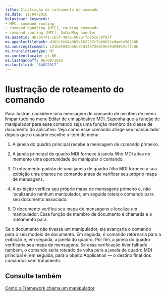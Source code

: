 ```yaml
---
title: Ilustração de roteamento do comando
ms.date: 11/04/2016
helpviewer_keywords:
- MFC, command routing
- command handling [MFC], routing commands
- command routing [MFC], OnCmdMsg handler
ms.assetid: 4b7b4741-565f-4878-b076-fd85c670f87f
ms.openlocfilehash: d362cfe54a9b5a562237c7bb9632edae6e58228b
ms.sourcegitcommit: c21b05042debc97d14875e019ee9d698691ffc0b
ms.translationtype: MT
ms.contentlocale: pt-BR
ms.lasthandoff: 06/09/2020
ms.locfileid: "84622917"
---
```

# <a name="command-routing-illustration"></a>Ilustração de roteamento do comando

Para ilustrar, considere uma mensagem de comando de um item de menu limpar tudo no menu Editar de um aplicativo MDI. Suponha que a função de manipulador para esse comando seja uma função membro da classe de documento do aplicativo. Veja como esse comando atinge seu manipulador depois que o usuário escolhe o item de menu:

1. A janela do quadro principal recebe a mensagem de comando primeiro.

1. A janela principal do quadro MDI fornece à janela filho MDI ativa no momento uma oportunidade de manipular o comando.

1. O roteamento padrão de uma janela de quadro filho MDI fornece à sua exibição uma chance no comando antes de verificar seu próprio mapa de mensagens.

1. A exibição verifica seu próprio mapa de mensagens primeiro e, não localizando nenhum manipulador, em seguida roteia o comando para seu documento associado.

1. O documento verifica seu mapa de mensagens e localiza um manipulador. Essa função de membro de documento é chamada e o roteamento para.

Se o documento não tivesse um manipulador, ele avançaria o comando para o seu modelo de documento. Em seguida, o comando retornaria para a exibição e, em seguida, a janela do quadro. Por fim, a janela do quadro verificaria seu mapa de mensagens. Se essa verificação tiver falhado também, o comando seria roteado de volta para a janela de quadro MDI principal e, em seguida, para o objeto Application — o destino final dos comandos sem tratamento.

## <a name="see-also"></a>Consulte também

[Como o Framework chama um manipulador](how-the-framework-calls-a-handler.md)
